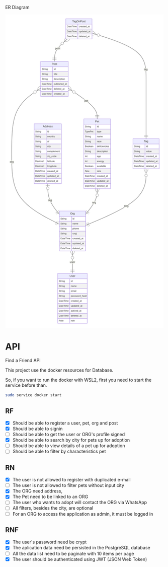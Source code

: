 ER Diagram

![alt test](./.github/assets/erd.svg)

# API

Find a Friend API

This project use the docker resources for Database.

So, if you want to run the docker with WSL2, first you need to start the service before than.
```sh
sudo service docker start
```

## RF

- [x] Should be able to register a user, pet, org and post
- [x] Should be able to signin
- [ ] Should be able to get the user or ORG's profile signed
- [x] Should be able to search by city for pets up for adoption
- [ ] Should be able to view details of a pet up for adoption
- [ ] Should be able to filter by characteristics pet

## RN

- [x] The user is not allowed to register with duplicated e-mail
- [ ] The user is not allowed to filter pets without input city
- [x] The ORG need address,
- [x] The Pet need to be linked to an ORG
- [ ] The user who wants to adopt will contact the ORG via WhatsApp
- [ ] All filters, besides the city, are optional
- [ ] For an ORG to access the application as admin, it must be logged in

## RNF

- [x] The user's password need be crypt
- [x] The aplication data need be persisted in the PostgreSQL database
- [ ] All the data list need to be paginate with 10 items per page
- [x] The user should be authenticated using JWT (JSON Web Token)
